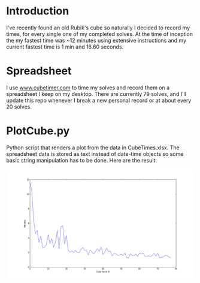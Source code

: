 # Introduction
I've recently found an old Rubik's cube so naturally I decided to record my times, for every single one of my completed solves. At the time of inception the my fastest time was ~12 minutes using extensive instructions and my current fastest time is 1 min and 16.60 seconds. 

# Spreadsheet
I use www.cubetimer.com to time my solves and record them on a spreadsheet I keep on my desktop. There are currently 79 solves, and I'll update this repo whenever I break a new personal record or at about every 20 solves.

# PlotCube.py
Python script that renders a plot from the data in CubeTimes.xlsx. The spreadsheet data is stored as text instead of date-time objects so some basic string manipulation has to be done. Here are the result:

![Cube Plot](/plot.png?raw=true "Cube Plot")
